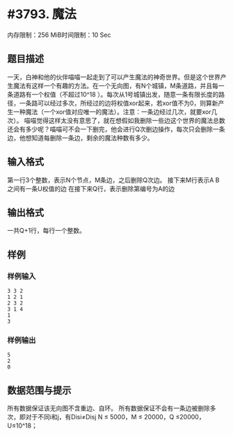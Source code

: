 # #3793. 魔法

内存限制：256 MiB时间限制：10 Sec

## 题目描述

一天，白神和他的伙伴喵喵一起走到了可以产生魔法的神奇世界。但是这个世界产生魔法有这样一个有趣的方法。在一个无向图，有N个城镇，M条道路，并且每一条道路有一个权值（不超过10^18 ）。每次从1号城镇出发，随意一条有限长度的路径，一条路可以经过多次，所经过的边将权值xor起来，若xor值不为0，则算新产生一种魔法（一个xor值对应唯一的魔法）。注意：一条边经过几次，就要xor几次）。
喵喵觉得这样太没有意思了，就在想假如我删除一些边这个世界的魔法总数还会有多少呢？喵喵可不会一下删完，他会进行Q次删边操作，每次只会删除一条边，他想知道每删除一条边，剩余的魔法种数有多少。

## 输入格式

第一行3个整数，表示N个节点，M条边，之后删除Q次边。
接下来M行表示A B 之间有一条U权值的边
在接下来Q行，表示删除第编号为A的边

## 输出格式

一共Q+1行，每行一个整数。

## 样例

### 样例输入

    
    3 3 2
    1 2 1
    2 3 2
    3 1 4
    1
    3
    

### 样例输出

    
    5
    2
    0
    

## 数据范围与提示

所有数据保证该无向图不含重边、自环。
所有数据保证不会有一条边被删除多次，即对于不同i和j，有Disi&ne;Disj
N &le; 5000，M &le; 20000，Q &le;20000，U&le;10^18；

